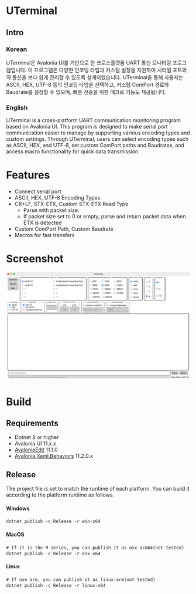 # UTerminal
## Intro

### Korean
UTerminal은 Avalonia UI를 기반으로 한 크로스플랫폼 UART 통신 모니터링 프로그램입니다.
이 프로그램은 다양한 인코딩 타입과 커스텀 설정을 지원하여 시리얼 포트와의 통신을 보다 쉽게 관리할 수 있도록 설계되었습니다.
UTerminal을 통해 사용자는 ASCII, HEX, UTF-8 등의 인코딩 타입을 선택하고, 커스텀 ComPort 경로와 Baudrate를 설정할 수 있으며, 빠른 전송을 위한 매크로 기능도 제공됩니다.

### English
UTerminal is a cross-platform UART communication monitoring program based on Avalonia UI.
This program is designed to make serial port communication easier to manage by supporting various encoding types and custom settings.
Through UTerminal, users can select encoding types such as ASCII, HEX, and UTF-8, set custom ComPort paths and Baudrates, and access macro functionality for quick data transmission.

# Features

- Connect serial port
- ASCII, HEX, UTF-8 Encoding Types
- CR+LF, STX-ETX, Custom STX-ETX Read Type
  - Parse with packet size.
  - If packet size set to 0 or empty, parse and return packet data when ETX is detected
- Custom ComPort Path, Custom Baudrate
- Macros for fast transfers


# Screenshot

![main.png](Images/main.png "MacOS Running")


# Build

## Requirements

- Dotnet 8 or higher
- Avalonia UI 11.x.x
- [AvaloniaEdit](https://github.com/AvaloniaUI/AvaloniaEdit) 11.1.0
- [Avalonia.Xaml.Behaviors](https://github.com/wieslawsoltes/Avalonia.Xaml.Behaviors) 11.2.0.x


## Release

The project file is set to match the runtime of each platform.
You can build it according to the platform runtime as follows.

#### Windows
```shell
dotnet publish -c Release -r win-x64
```

#### MacOS
```shell
# If it is the M series, you can publish it as osx-arm64(not tested)
dotnet publish -c Release -r osx-x64
```

#### Linux
```shell
# If use arm, you can publish it as linux-arm(not tested)
dotnet publish -c Release -r linux-x64
```